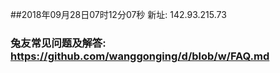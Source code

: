 ##2018年09月28日07时12分07秒 新址: 142.93.215.73
### 兔友常见问题及解答: https://github.com/wanggonging/d/blob/w/FAQ.md
